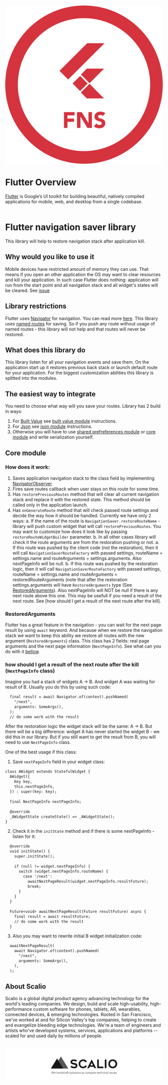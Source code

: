 ![Flutter at Scalio](https://raw.githubusercontent.com/scalio/flutter/master/assets/circle-fns.svg?sanitize=true)

# Flutter Overview
<a href="https://flutter.dev/">Flutter</a> is Google’s UI toolkit for building beautiful, natively compiled applications for mobile, web, and desktop from a single codebase.
<br><br>

# Flutter navigation saver library

This library will help to restore navigation stack after application kill.

## Why would you like to use it

Mobile devices have restricted amount of memory they can use. That means if you open an other application the OS may want to clear resources and kill your application. In such case Flutter does nothing: application will run from the start point and all navigation stack and all widget's states will be cleared. See [issue](https://github.com/flutter/flutter/issues/6827)

## Library restrictions

Flutter uses [Navigator](https://api.flutter.dev/flutter/widgets/Navigator-class.html) for navigation. You can read more [here](https://flutter.dev/docs/development/ui/navigation). This library uses [named routes](https://flutter.dev/docs/cookbook/navigation/named-routes) for saving. So if you push any route without usage of named routes - this library will not help and that routes will never be restored.

## What does this library do

This library listen for all your navigation events and save them. On the application start up it restores previous back stack or launch default route for your application. For the biggest customization abilities this library is splitted into the modules.

## The easiest way to integrate

You need to choose what way will you save your routes. Library has 2 build in ways:
1. For [Built Value](https://pub.dev/packages/built_value) see [built value module](built_value_navigation_saver) instructions.
2. For [Json](https://pub.dev/packages/json_serializable) see [json module](json_navigation_saver) instructions.
3. Otherwise you will have to use [shared prefreferences module](shared_pref_navigation_saver) or [core module](navigation_saver) and write serialization yourself.

## Core module

### How does it work:

1. Saves application navigation stack to the class field by implementing [NavigatorObserver](https://api.flutter.dev/flutter/widgets/NavigatorObserver-class.html)
2. Fires save routes callback when user stays on this route for some time.
3. Has `restorePreviousRoutes` method that will clear all current navigation stack and replace it with the restored state. This method should be called only in the application launch.
4. Has `onGenerateRoute` method that will check passed route settings and decide the way how it should be handled. Currently we have only 2 ways:
	a. If the name of the route is `NavigationSaver.restoreRouteName` - library will push custom widget that will call `restorePreviousRoutes`. You may want to customize how does it look like by passing `restoreRouteWidgetBuilder` parameter.
	b. In all other cases library will check it the route arguments are from the restoration pushing or not.
		a. If this route was pushed by the client code (not the restoration), then it will call `NavigationSaverRouteFactory` with passed settings, routeName = settings.name and routeArguments = settings.arguments. Also nextPageInfo will be null.
		b. If this route was pushed by the restoration logic, then it will call `NavigationSaverRouteFactory` with passed settings, routeName = settings.name and routeArguments = restoredRouteArguments (note that after the restoration settings.arguments will have `RestoredArguments` type (See [RestoredArguments](#restoredarguments)). Also nextPageInfo will NOT be null if there is any next route above this one. This may be usefull if you need a result of the next route. See [how should I get a result of the next route after the kill].

### RestoredArguments

Flutter has a great feature in the navigation - you can wait for the next page result by using `await` keyword. And because when we restore the navigation stack we want to keep this ability we restore all routes with the new argument (`RestoredArguments`) class. This class has 2 fields: real page arguments and the next page information (`NextPageInfo`). See what can you do with it [bellow](#how-should-i-get-a-result-of-the-next-route-after-the-kill-nextpageinfo-class).

### how should I get a result of the next route after the kill (`NextPageInfo` class)

Imagine you had a stack of widgets A -> B. And widget A was waiting for result of B. Usually you do this by using such code:


```
  final result = await Navigator.of(context).pushNamed(
    "/next",
    arguments: SomeArgs(),
  );
  // do some work with the result
```

After the restoration logic the widget stack will be the same: A -> B. But there will be a big difference: widget A has never started the widget B - we did this in our library. But if you still want to get the result from B, you will need to use `NextPageInfo` class.

One of the best usage if this class:

1. Save `nextPageInfo` field in your widget class:
```
class AWidget extends StatefulWidget {
  AWidget({
    Key key,
    this.nextPageInfo,
  }) : super(key: key);

  final NextPageInfo nextPageInfo;

  @override
  _AWidgetState createState() => _AWidgetState();
}
```

2. Check it in the `initState` method and if there is some nextPageInfo - listen for it:

```
  @override
  void initState() {
    super.initState();

    if (null != widget.nextPageInfo) {
      switch (widget.nextPageInfo.routeName) {
        case '/next':
          awaitNextPageResult(widget.nextPageInfo.resultFuture);
          break;
      }
    }
  }

  Future<void> awaitNextPageResult(Future resultFuture) async {
    final result = await resultFuture;
    // do some work with the result
  }
```

3. Also you may want to rewrite initial B widget initialization code:

```
  awaitNextPageResult(
    await Navigator.of(context).pushNamed(
      "/next",
      arguments: SomeArgs(),
    ),
  );
```


## About Scalio
<p>
Scalio is a global digital product agency advancing technology for the world's leading companies. We design, build and scale high-usability, high-performance custom software for phones, tablets, AR, wearables, connected devices, & emerging technologies. Rooted in San Francisco, we've worked at and for Silicon Valley's top companies, helping to create and evangelize bleeding edge technologies. We're a team of engineers and artists who've developed systems, services, applications and platforms -- scaled for and used daily by millions of people. 
</p>

<p align="center">
    <br/>
    <a href="https://scal.io/">
        <img src="https://raw.githubusercontent.com/scalio/flutter/master/assets/scalio-logo.svg?sanitize=true" />
    </a>
    <br/>
</p>
